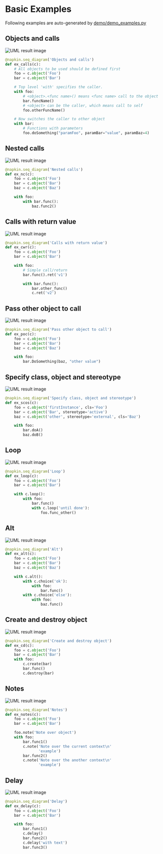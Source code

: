 # Basic Examples
Following examples are auto-generated by
[demo/demo_examples.py](demo/demo_examples.py)

## Objects and calls
![UML result image](images/Objects%20and%20calls.png)
```python
@napkin.seq_diagram('Objects and calls')
def ex_calls(c):
    # All objects to be used should be defined first
    foo = c.object('Foo')
    bar = c.object('Bar')

    # Top level 'with' specifies the caller.
    with foo:
        # <object>.<func name>() means <func name> call to the object
        bar.funcName()
        # <object> can be the caller, which means call to self
        foo.otherFuncName()

    # Now switches the caller to other object
    with bar:
        # Functions with parameters
        foo.doSomething("paramFoo", paramBar="value", paramBaz=4)

```
## Nested calls
![UML result image](images/Nested%20calls.png)
```python
@napkin.seq_diagram('Nested calls')
def ex_nc(c):
    foo = c.object('Foo')
    bar = c.object('Bar')
    baz = c.object('Baz')

    with foo:
        with bar.func():
            baz.func2()

```
## Calls with return value
![UML result image](images/Calls%20with%20return%20value.png)
```python
@napkin.seq_diagram('Calls with return value')
def ex_cwr(c):
    foo = c.object('Foo')
    bar = c.object('Bar')

    with foo:
        # Simple call/return
        bar.func().ret('v1')

        with bar.func():
            bar.other_func()
            c.ret('v2')

```
## Pass other object to call
![UML result image](images/Pass%20other%20object%20to%20call.png)
```python
@napkin.seq_diagram('Pass other object to call')
def ex_poc(c):
    foo = c.object('Foo')
    bar = c.object('Bar')
    baz = c.object('Baz')

    with foo:
        bar.DoSomething(baz, "other value")

```
## Specify class, object and stereotype
![UML result image](images/Specify%20class,%20object%20and%20stereotype.png)
```python
@napkin.seq_diagram('Specify class, object and stereotype')
def ex_scos(c):
    foo = c.object('firstInstance', cls='Foo')
    bar = c.object('Bar', stereotype='active')
    baz = c.object('other', stereotype='external', cls='Baz')

    with foo:
        bar.doA()
        baz.doB()

```
## Loop
![UML result image](images/Loop.png)
```python
@napkin.seq_diagram('Loop')
def ex_loop(c):
    foo = c.object('Foo')
    bar = c.object('Bar')

    with c.loop():
        with foo:
            bar.func()
            with c.loop('until done'):
                foo.func_other()

```
## Alt
![UML result image](images/Alt.png)
```python
@napkin.seq_diagram('Alt')
def ex_alt(c):
    foo = c.object('Foo')
    bar = c.object('Bar')
    baz = c.object('Baz')

    with c.alt():
        with c.choice('ok'):
            with foo:
                bar.func()
        with c.choice('else'):
            with foo:
                baz.func()

```
## Create and destroy object
![UML result image](images/Create%20and%20destroy%20object.png)
```python
@napkin.seq_diagram('Create and destroy object')
def ex_cd(c):
    foo = c.object('Foo')
    bar = c.object('Bar')
    with foo:
        c.create(bar)
        bar.func()
        c.destroy(bar)

```
## Notes
![UML result image](images/Notes.png)
```python
@napkin.seq_diagram('Notes')
def ex_notes(c):
    foo = c.object('Foo')
    bar = c.object('Bar')

    foo.note('Note over object')
    with foo:
        bar.func1()
        c.note('Note over the current context\n'
               'example')
        bar.func2()
        c.note('Note over the another context\n'
               'example')

```
## Delay
![UML result image](images/Delay.png)
```python
@napkin.seq_diagram('Delay')
def ex_delay(c):
    foo = c.object('Foo')
    bar = c.object('Bar')

    with foo:
        bar.func1()
        c.delay()
        bar.func2()
        c.delay('with text')
        bar.func3()

```

